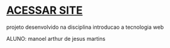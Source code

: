 # [ACESSAR SITE](https://manoel-arthur.github.io/berserk/pages/mangas.html)
projeto desenvolvido na disciplina introducao a tecnologia web

ALUNO: manoel arthur de jesus martins
